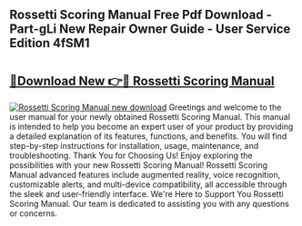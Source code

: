 ## Rossetti Scoring Manual Free Pdf Download - Part-gLi New Repair Owner Guide - User Service Edition 4fSM1

# <h2><a href="http://bc40604.oget.top/?id=Rossetti+Scoring+Manual">🔗Download New 👉🔴 Rossetti Scoring Manual</a></h2>

[![Rossetti Scoring Manual new download](https://i.imgur.com/5g1atiW.png)](http://bc40604.oget.top/?id=Rossetti+Scoring+Manual)
Greetings and welcome to the user manual for your newly obtained Rossetti Scoring Manual. This manual is intended to help you become an expert user of your product by providing a detailed explanation of its features, functions, and benefits. You will find step-by-step instructions for installation, usage, maintenance, and troubleshooting. Thank You for Choosing Us! Enjoy exploring the possibilities with your new Rossetti Scoring Manual! Rossetti Scoring Manual advanced features include augmented reality, voice recognition, customizable alerts, and multi-device compatibility, all accessible through the sleek and user-friendly interface. We're Here to Support You Rossetti Scoring Manual. Our team is dedicated to assisting you with any questions or concerns.

